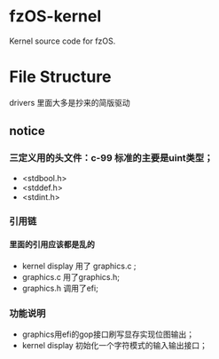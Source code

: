 # fzOS-kernel
Kernel source code for fzOS.

# File Structure

drivers 里面大多是抄来的简版驱动

## notice
### 三定义用的头文件：c-99 标准的主要是uint类型；

+ <stdbool.h>
+ <stddef.h>
+ <stdint.h>

### 引用链
#### 里面的引用应该都是乱的
+ kernel display 用了 graphics.c ;
+ graphics.c 用了graphics.h;
+ graphics.h 调用了efi;

### 功能说明

+ graphics用efi的gop接口刷写显存实现位图输出；
+ kernel display 初始化一个字符模式的输入输出接口；